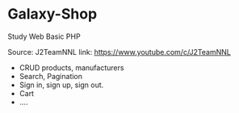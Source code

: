 # Galaxy-Shop

Study Web Basic PHP

Source: J2TeamNNL
link: https://www.youtube.com/c/J2TeamNNL

- CRUD products, manufacturers
- Search, Pagination
- Sign in, sign up, sign out.
- Cart
- ....
